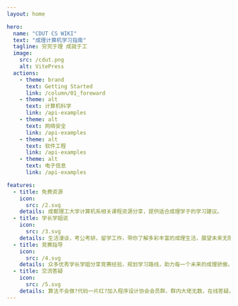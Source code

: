 ```yaml
---
layout: home

hero:
  name: "CDUT CS WIKI"
  text: "成理计算机学习指南"
  tagline: 穷究于理 成就于工
  image:
    src: /cdut.png
    alt: VitePress
  actions:
    - theme: brand
      text: Getting Started
      link: /column/01_foreward
    - theme: alt
      text: 计算机科学
      link: /api-examples
    - theme: alt
      text: 网络安全
      link: /api-examples    
    - theme: alt
      text: 软件工程
      link: /api-examples
    - theme: alt
      text: 电子信息
      link: /api-examples

features:
  - title: 免费资源
    icon:
      src: /2.svg
    details: 成都理工大学计算机系相关课程资源分享，提供适合成理学子的学习建议。
  - title: 学长学姐说
    icon:
      src: /3.svg
    details: 生活漫谈，考公考研，留学工作，带你了解多彩丰富的成理生活，展望未来无限可能。
  - title: 竞赛指导
    icon:
      src: /4.svg
    details: 众多优秀学长学姐分享竞赛经验，规划学习路线，助力每一个未来的成理骄傲。
  - title: 交流答疑
    icon:
      src: /5.svg
    details: 算法不会做?代码一片红?加入程序设计协会会员群，群内大佬无数，在线答疑。
---
```


